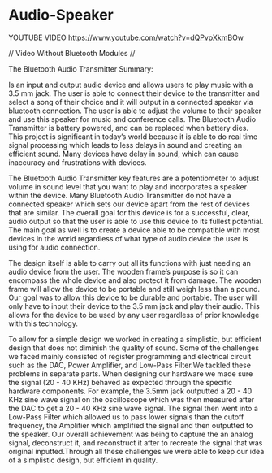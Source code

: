 # Audio-Speaker

YOUTUBE VIDEO https://www.youtube.com/watch?v=dQPvpXkmBOw

// Video Without Bluetooth Modules //

The Bluetooth Audio Transmitter 
Summary:

Is an input and output audio device and allows users to play music with a 3.5 mm jack. The user is able to connect their device to the transmitter and select a song of their choice and it will output in a connected speaker via bluetooth connection. The user is able to adjust the volume to their speaker and use this speaker for music and conference calls. The Bluetooth Audio Transmitter is battery powered, and can be replaced when battery dies. This project is significant in today’s world because it is able to do real time signal processing which leads to less delays in sound and creating an efficient sound. Many devices have delay in sound, which can cause inaccuracy and frustrations with devices. 

The Bluetooth Audio Transmitter key features are a potentiometer to adjust volume in sound level that you want to play and incorporates a speaker within the device. Many Bluetooth Audio Transmitter do not have a connected speaker which sets our device apart from the rest of devices that are similar. The overall goal for this device is for a successful, clear, audio output so that the user is able to use this device to its fullest potential. The main goal as well is to create a device able to be compatible with most devices in the world regardless of what type of audio device the user is using for audio connection. 

The design itself is able to carry out all its functions with just needing an audio device from the user. The wooden frame’s purpose is so it can encompass the whole device and also protect it from damage. The wooden frame will allow the device to be portable and still weigh less than a pound. Our goal was to allow this device to be durable and portable. The user will only have to input their device to the 3.5 mm jack and play their audio. This allows for the device to be used by any user regardless of prior knowledge with this technology. 

To allow for a simple design we worked in creating a simplistic, but efficient design that does not diminish the quality of sound. Some of the challenges we faced mainly consisted of register programming and electrical circuit such as the DAC, Power Amplifier, and Low-Pass Filter.We tackled these problems in separate parts. When designing our hardware we made sure the signal (20 - 40 KHz) behaved as expected through the specific hardware components.  For example, the 3.5mm jack outputted a 20 - 40 KHz sine wave signal on the oscilloscope which was then measured after the DAC to get a 20 - 40 KHz sine wave signal. The signal then went into a Low-Pass Filter which allowed us to pass lower signals than the cutoff frequency, the Amplifier which amplified the signal and then outputted to the speaker. Our overall achievement was being to capture the an analog signal, deconstruct it, and reconstruct it after to recreate the signal that was original inputted.Through all these challenges we were able to keep our idea of a simplistic design, but efficient in quality.


